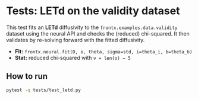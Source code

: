 # Tests: LETd on the validity dataset

This test fits an **LETd** diffusivity to the
`frontx.examples.data.validity` dataset using the neural API and checks the
(reduced) chi-squared. It then validates by re-solving forward with the fitted
diffusivity.

- **Fit:** `frontx.neural.fit(D, o, theta, sigma=std, i=theta_i, b=theta_b)`
- **Stat:** reduced chi-squared with `ν = len(o) − 5`

## How to run
```bash
pytest -q tests/test_letd.py
